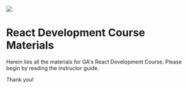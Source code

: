 ![](https://ga-dash.s3.amazonaws.com/production/assets/logo-9f88ae6c9c3871690e33280fcf557f33.png)

# React Development Course Materials

Herein lies all the materials for GA's React Development Course. Please begin by reading the instructor guide.

Thank you!
